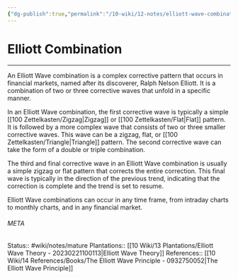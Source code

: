 ```yaml
---
{"dg-publish":true,"permalink":"/10-wiki/12-notes/elliott-wave-combination-20230303100938/"}
---
```


# Elliott Combination
---
An Elliott Wave combination is a complex corrective pattern that occurs in financial markets, named after its discoverer, Ralph Nelson Elliott. It is a combination of two or three corrective waves that unfold in a specific manner.

In an Elliott Wave combination, the first corrective wave is typically a simple [[100 Zettelkasten/Zigzag\|Zigzag]] or [[100 Zettelkasten/Flat\|Flat]] pattern. It is followed by a more complex wave that consists of two or three smaller corrective waves. This wave can be a zigzag, flat, or [[100 Zettelkasten/Triangle\|Triangle]] pattern. The second corrective wave can take the form of a double or triple combination.

The third and final corrective wave in an Elliott Wave combination is usually a simple zigzag or flat pattern that corrects the entire correction. This final wave is typically in the direction of the previous trend, indicating that the correction is complete and the trend is set to resume.

Elliott Wave combinations can occur in any time frame, from intraday charts to monthly charts, and in any financial market.



###### META
Status:: #wiki/notes/mature 
Plantations:: [[10 Wiki/13 Plantations/Elliott Wave Theory - 20230221100113\|Elliott Wave Theory]]
References:: [[10 Wiki/14 References/Books/The Elliott Wave Principle - 0932750052\|The Elliott Wave Principle]]
